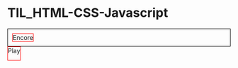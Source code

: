 # TIL_HTML-CSS-Javascript

<!DOCTYPE html>
<html>
<head>
<meta charset="UTF-8">
<title>Insert title here</title>
<style type="text/css">
	#wrap{
		border:1px solid black;
		padding:10px;
		overflow:hidden;
	}
	#a{
		border:1px solid red;
		margin:0px;
		 /* 자식 요소에서 float 속성 사용시 부모 요소 범위를 벗어나게 된다.
			1. 부모 요소 범위의 사이즈를 크게 잡아버린다.
			2. overflow : hidden주는 방법이 있다.---부모 요소에 지정한다.
		 */
		float: left;   
	}
	#b{
		border:1px solid red;
		margin:0px;
		height:30px;
		float: left;
	}
	

</style>
</head>
<body>
<div id="wrap">
	<div id="a">
		Encore
	</div>
</div>
<div id="b">
	Play
</div>
</body>
</html>
